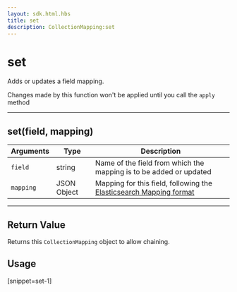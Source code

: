 ```yaml
---
layout: sdk.html.hbs
title: set
description: CollectionMapping:set
---
```

  

# set
Adds or updates a field mapping.

<div class="alert alert-info">
Changes made by this function won't be applied until you call the <code>apply</code> method
</div>

---

## set(field, mapping)

| Arguments | Type | Description |
|---------------|---------|----------------------------------------|
| ``field`` | string | Name of the field from which the mapping is to be added or updated |
| ``mapping`` | JSON Object | Mapping for this field, following the [Elasticsearch Mapping format](https://www.elastic.co/guide/en/elasticsearch/reference/5.x/mapping.html)

---

## Return Value

Returns this `CollectionMapping` object to allow chaining.

## Usage

[snippet=set-1]
